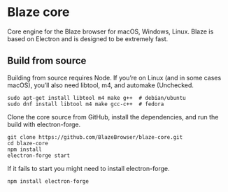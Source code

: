 # Blaze core
Core engine for the Blaze browser for macOS, Windows, Linux. Blaze is based on Electron and is designed to be extremely fast.

## Build from source
Building from source requires Node. If you’re on Linux (and in some cases macOS), you’ll also need libtool, m4, and automake (Unchecked.

```
sudo apt-get install libtool m4 make g++  # debian/ubuntu
sudo dnf install libtool m4 make gcc-c++  # fedora
```

Clone the core source from GitHub, install the dependencies, and run the build with electron-forge.

```
git clone https://github.com/BlazeBrowser/blaze-core.git
cd blaze-core
npm install
electron-forge start
```

If it fails to start you might need to install electron-forge.

```
npm install electron-forge
```
